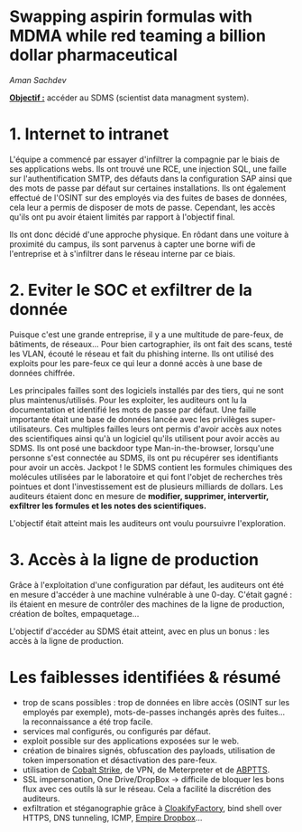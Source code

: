 # Swapping aspirin formulas with MDMA while red teaming a billion dollar pharmaceutical

*Aman Sachdev*

**<u>Objectif :</u>** accéder au SDMS (scientist data managment system).

# 1. Internet to intranet

L'équipe a commencé par essayer d'infiltrer la compagnie par le biais de ses applications webs. Ils ont trouvé une RCE, une injection SQL, une faille sur l'authentification SMTP, des défauts dans la configuration SAP ainsi que des mots de passe par défaut sur certaines installations. Ils ont également effectué de l'OSINT sur des employés via des fuites de bases de données, cela leur a permis de disposer de mots de passe. Cependant, les accès qu'ils ont pu avoir étaient limités par rapport à l'objectif final.

Ils ont donc décidé d'une approche physique. En rôdant dans une voiture à proximité du campus, ils sont parvenus à capter une borne wifi de l'entreprise et à s'infiltrer dans le réseau interne par ce biais.

# 2. Eviter le SOC et exfiltrer de la donnée

Puisque c'est une grande entreprise, il y a une multitude de pare-feux, de bâtiments, de réseaux... Pour bien cartographier, ils ont fait des scans, testé les VLAN, écouté le réseau et fait du phishing interne. Ils ont utilisé des exploits pour les pare-feux ce qui leur a donné accès à une base de données chiffrée.

Les principales failles sont des logiciels installés par des tiers, qui ne sont plus maintenus/utilisés. Pour les exploiter, les auditeurs ont lu la documentation et identifié les mots de passe par défaut. Une faille importante était une base de données lancée avec les privilèges super-utilisateurs. Ces multiples failles leurs ont permis d'avoir accès aux notes des scientifiques ainsi qu'à un logiciel qu'ils utilisent pour avoir accès au SDMS. Ils ont posé une backdoor type Man-in-the-browser, lorsqu'une personne s'est connectée au SDMS, ils ont pu récupérer ses identifiants pour avoir un accès. Jackpot ! le SDMS contient les formules chimiques des molécules utilisées par le laboratoire et qui font l'objet de recherches très pointues et dont l'investissement est de plusieurs milliards de dollars. Les auditeurs étaient donc en mesure de **modifier, supprimer, intervertir, exfiltrer les formules et les notes des scientifiques.**

L'objectif était atteint mais les auditeurs ont voulu poursuivre l'exploration.

# 3. Accès à la ligne de production

Grâce à l'exploitation d'une configuration par défaut, les auditeurs ont été en mesure d'accéder à une machine vulnérable à une 0-day. C'était gagné : ils étaient en mesure de contrôler des machines de la ligne de production, création de boîtes, empaquetage...

L'objectif d'accéder au SDMS était atteint, avec en plus un bonus : les accès à la ligne de production.

# Les faiblesses identifiées & résumé

- trop de scans possibles : trop de données en libre accès (OSINT sur les employés par exemple), mots-de-passes inchangés après des fuites... la reconnaissance a été trop facile.
- services mal configurés, ou configurés par défaut.
- exploit possible sur des applications exposées sur le web.
- création de binaires signés, obfuscation des payloads, utilisation de token impersonation et désactivation des pare-feux.
- utilisation de [Cobalt Strike](https://www.cobaltstrike.com/), de VPN, de Meterpreter et de [ABPTTS](https://github.com/nccgroup/ABPTTS).
- SSL impersonation, One Drive/DropBox -> difficile de bloquer les bons flux avec ces outils là sur le réseau. Cela a facilité la discrétion des auditeurs.
- exfiltration et stéganographie grâce à [CloakifyFactory](https://github.com/TryCatchHCF/Cloakify), bind shell over HTTPS, DNS tunneling, ICMP, [Empire Dropbox](https://github.com/EmpireProject)...